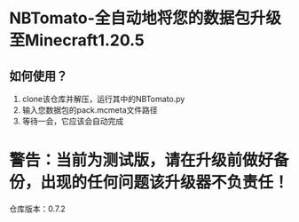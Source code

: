 # NBTomato-全自动地将您的数据包升级至Minecraft1.20.5
## 如何使用？
1. clone该仓库并解压，运行其中的NBTomato.py
2. 输入您数据包的pack.mcmeta文件路径
3. 等待一会，它应该会自动完成

# 警告：当前为测试版，请在升级前做好备份，出现的任何问题该升级器不负责任！

仓库版本：0.7.2
